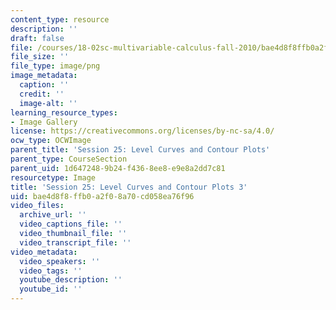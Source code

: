 ```yaml
---
content_type: resource
description: ''
draft: false
file: /courses/18-02sc-multivariable-calculus-fall-2010/bae4d8f8ffb0a2f08a70cd058ea76f96_MIT18_02SC_L8Brds_9.png
file_size: ''
file_type: image/png
image_metadata:
  caption: ''
  credit: ''
  image-alt: ''
learning_resource_types:
- Image Gallery
license: https://creativecommons.org/licenses/by-nc-sa/4.0/
ocw_type: OCWImage
parent_title: 'Session 25: Level Curves and Contour Plots'
parent_type: CourseSection
parent_uid: 1d647248-9b24-f436-8ee8-e9e8a2dd7c81
resourcetype: Image
title: 'Session 25: Level Curves and Contour Plots 3'
uid: bae4d8f8-ffb0-a2f0-8a70-cd058ea76f96
video_files:
  archive_url: ''
  video_captions_file: ''
  video_thumbnail_file: ''
  video_transcript_file: ''
video_metadata:
  video_speakers: ''
  video_tags: ''
  youtube_description: ''
  youtube_id: ''
---
```


